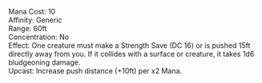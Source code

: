 Mana Cost: 10  
Affinity: Generic  
Range: 60ft  
Concentration: No  
Effect: One creature must make a Strength Save (DC 16) or is pushed 15ft directly away from you. If it collides with a surface or creature, it takes 1d6 bludgeoning damage.  
Upcast: Increase push distance (+10ft) per x2 Mana.